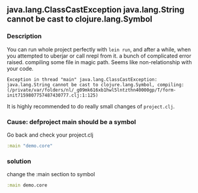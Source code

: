 ## java.lang.ClassCastException java.lang.String cannot be cast to clojure.lang.Symbol

### Description

You can run whole project perfectly with `lein run`, and after a while, when you attempted to uberjar or call nrepl from it. a bunch of complicated error raised. compiling some file in magic path. Seems like non-relationship with your code.

```log
Exception in thread "main" java.lang.ClassCastException: java.lang.String cannot be cast to clojure.lang.Symbol, compiling:(/private/var/folders/nl/_g09mk616xb1hwl5lntzthn40000gp/T/form-init7159807757487430777.clj:1:125)
```

It is highly recommended to do really small changes of `project.clj`.

### Cause: defproject main should be a symbol

Go back and check your project.clj

```clojure
:main "demo.core"
```

### solution

change the :main section to symbol

```clojure
:main demo.core
```
